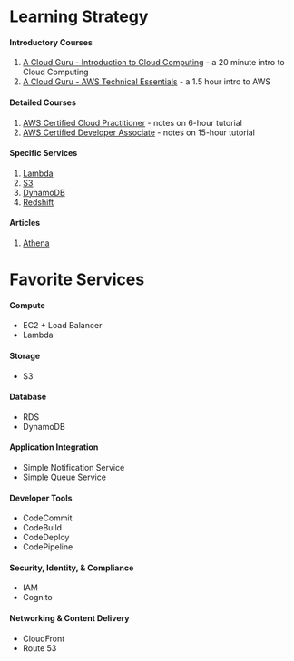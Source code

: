 # Learning Strategy

#### Introductory Courses

1. [A Cloud Guru - Introduction to Cloud Computing](https://acloud.guru/learn/intro-cloud-computing) - a 20 minute intro to Cloud Computing
1. [A Cloud Guru - AWS Technical Essentials](https://github.com/RodneyShag/AWS_Technical-Essentials) - a 1.5 hour intro to AWS

#### Detailed Courses

1. [AWS Certified Cloud Practitioner](https://github.com/RodneyShag/AWS_Certified-Cloud-Practitioner) - notes on 6-hour tutorial
1. [AWS Certified Developer Associate](https://github.com/RodneyShag/AWS_Certified-Developer-Associate) - notes on 15-hour tutorial

#### Specific Services

1. [Lambda](https://github.com/RodneyShag/AWS_Lambda)
1. [S3](https://github.com/RodneyShag/AWS_S3)
1. [DynamoDB](https://github.com/RodneyShag/AWS_DynamoDB)
1. [Redshift](https://github.com/RodneyShag/AWS_Redshift)

#### Articles

1. [Athena](https://towardsdatascience.com/query-data-from-s3-files-using-aws-athena-686a5b28e943)

# Favorite Services

#### Compute

- EC2 + Load Balancer
- Lambda

#### Storage

- S3

#### Database

- RDS
- DynamoDB

#### Application Integration

- Simple Notification Service
- Simple Queue Service

#### Developer Tools

- CodeCommit
- CodeBuild
- CodeDeploy
- CodePipeline

#### Security, Identity, & Compliance

- IAM
- Cognito

#### Networking & Content Delivery

- CloudFront
- Route 53
